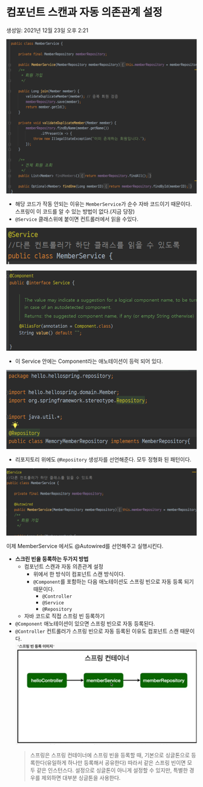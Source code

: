 # 컴포넌트 스캔과 자동 의존관계 설정

생성일: 2021년 12월 23일 오후 2:21

![Untitled](img/Untitled.png)

- 해당 코드가 작동 안되는 이유는 `MemberService`가 순수 자바 코드이기 때문이다. 스프링이 이 코드를 알 수 있는 방법이 없다.(지금 당장)
- `@Service` 클래스위에 붙이면 컨트롤러에서 읽을 수있다.

![Untitled](img/Untitled%201.png)

![Untitled](img/Untitled%202.png)

- 이 Service 안에는 Component라는 애노테이션이 등럭 되어 있다.

![Untitled](img/Untitled%203.png)

- 리포지토리 위에도 `@Repository` 생성자를 선언해준다. 모두 정형화 된 패턴이다.

![Untitled](img/Untitled%204.png)

이제 MemberService 에서도 @Autowired를 선언해주고 실행시킨다.

- **스크린 빈을 등록하는 두가지 방법**
  - 컴포넌트 스캔과 자동 의존관계 설정
    - 위에서 한 방식이 컴포넌트 스캔 방식이다.
    - `@Component`를 포함하는 다음 애노테이션도 스프링 빈으로 자동 등록 되기 때문이다.
      - `@Controller`
      - `@Service`
      - `@Repository`
  - 자바 코드로 직접 스프링 빈 등록하기
- `@Component` 애노테이션이 있으면 스프링 빈으로 자동 등록된다.
- `@Controller` 컨트롤러가 스프링 빈으로 자동 등록된 이유도 컴포넌트 스캔 때문이다.
  ![Untitled](img/Untitled%205.png)
  > 스프링은 스프링 컨테이너에 스프링 빈을 등록할 때, 기본으로 싱글톤으로 등록한다(유일하게 하나만 등록해서 공유한다) 따라서 같은 스프링 빈이면 모두 같은 인스턴스다. 설정으로 싱글톤이 아니게 설정할 수 있지만, 특별한 경우를 제외하면 대부분 싱글톤을 사용한다.
